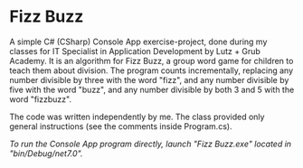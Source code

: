 # Fizz Buzz
A simple C# (CSharp) Console App exercise-project, done during my classes for IT Specialist in Application Development by Lutz + Grub Academy. It is an algorithm for Fizz Buzz, a group word game for children to teach them about division. The program counts incrementally, replacing any number divisible by three with the word "fizz", and any number divisible by five with the word "buzz", and any number divisible by both 3 and 5 with the word "fizzbuzz".

The code was written independently by me. The class provided only general instructions (see the comments inside Program.cs).

*To run the Console App program directly, launch "Fizz Buzz.exe" located in "bin/Debug/net7.0".*

